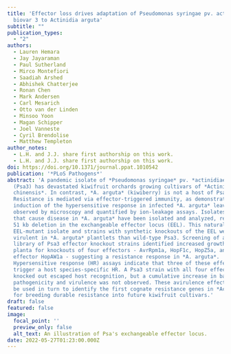 ```yaml
---
title: 'Effector loss drives adaptation of Pseudomonas syringae pv. actinidiae
  biovar 3 to Actinidia arguta'
subtitle: ""
publication_types:
  - "2"
authors:
  - Lauren Hemara
  - Jay Jayaraman
  - Paul Sutherland
  - Mirco Montefiori
  - Saadiah Arshed
  - Abhishek Chatterjee
  - Ronan Chen
  - Mark Andersen
  - Carl Mesarich
  - Otto van der Linden
  - Minsoo Yoon
  - Magan Schipper
  - Joel Vanneste
  - Cyril Brendolise
  - Matthew Templeton
author_notes:
  - L.H. and J.J. share first authorship on this work.
  - L.H. and J.J. share first authorship on this work.
doi: https://doi.org/10.1371/journal.ppat.1010542
publication: '*PLoS Pathogens*'
abstract: 'A pandemic isolate of *Pseudomonas syringae* pv. *actinidiae* biovar 3
  (Psa3) has devastated kiwifruit orchards growing cultivars of *Actinidia
  chinensis*. In contrast, *A. arguta* (kiwiberry) is not a host of Psa3.
  Resistance is mediated via effector-triggered immunity, as demonstrated by
  induction of the hypersensitive response in infected *A. arguta* leaves,
  observed by microscopy and quantified by ion-leakage assays. Isolates of Psa3
  that cause disease in *A. arguta* have been isolated and analyzed, revealing a
  51 kb deletion in the exchangeable effector locus (EEL). This natural
  EEL-mutant isolate and strains with synthetic knockouts of the EEL were more
  virulent in *A. arguta* plantlets than wild-type Psa3. Screening of a complete
  library of Psa3 effector knockout strains identified increased growth in
  planta for knockouts of four effectors - AvrRpm1a, HopF1c, HopZ5a, and the EEL
  effector HopAW1a - suggesting a resistance response in *A. arguta*.
  Hypersensitive response (HR) assays indicate that three of these effectors
  trigger a host species-specific HR. A Psa3 strain with all four effectors
  knocked out escaped host recognition, but a cumulative increase in bacterial
  pathogenicity and virulence was not observed. These avirulence effectors can
  be used in turn to identify the first cognate resistance genes in *Actinidia*
  for breeding durable resistance into future kiwifruit cultivars.'
draft: false
featured: false
image:
  focal_point: ''
  preview_only: false
  alt_text: An illustration of Psa's exchangeable effector locus. 
date: 2022-05-27T01:23:00.000Z
---
```

